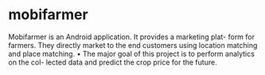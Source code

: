 # mobifarmer

Mobifarmer is an Android application. It provides a marketing plat- form for farmers. They directly market to the end customers using location matching and place matching. • The major goal of this project is to perform analytics on the col- lected data and predict the crop price for the future. 
